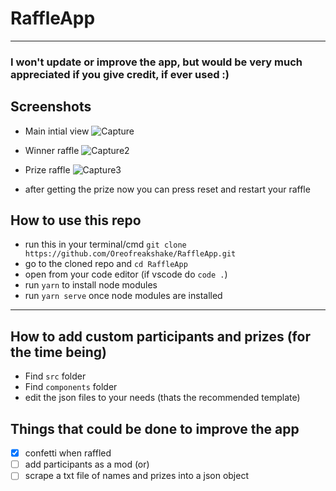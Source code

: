 # RaffleApp
-------------------------------
### I won't update or improve the app, but would be very much appreciated if you give credit, if ever used :)

## Screenshots

- Main intial view
![Capture](https://user-images.githubusercontent.com/53213763/220857966-0da1459c-88f8-4605-8f17-dddca76bb3bb.PNG)

- Winner raffle
![Capture2](https://user-images.githubusercontent.com/53213763/220858099-e929ec15-b178-4131-9483-657aac32928b.PNG)

- Prize raffle
![Capture3](https://user-images.githubusercontent.com/53213763/220858130-9dba0d32-7637-4975-a7ae-461a12953694.PNG)

- after getting the prize now you can press reset and restart your raffle 


## How to use this repo 
- run this in your terminal/cmd ```git clone https://github.com/Oreofreakshake/RaffleApp.git```
- go to the cloned repo and ```cd RaffleApp```
- open from your code editor (if vscode do ```code .```)
- run ```yarn``` to install node modules
- run ```yarn serve``` once node modules are installed
--------------------------------

## How to add custom participants and prizes (for the time being)
- Find ```src``` folder
- Find ```components``` folder
- edit the json files to your needs (thats the recommended template)

## Things that could be done to improve the app
- [x] confetti when raffled
- [ ] add participants as a mod (or)
- [ ] scrape a txt file of names and prizes into a json object
